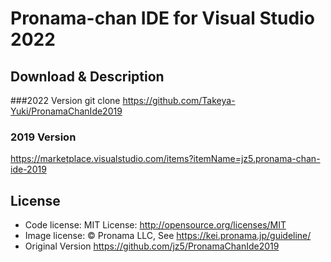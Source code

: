 # Pronama-chan IDE for Visual Studio 2022

## Download & Description

###2022 Version
git clone https://github.com/Takeya-Yuki/PronamaChanIde2019

### 2019 Version
https://marketplace.visualstudio.com/items?itemName=jz5.pronama-chan-ide-2019

## License

* Code license: MIT License: http://opensource.org/licenses/MIT
* Image license: © Pronama LLC, See https://kei.pronama.jp/guideline/
* Original Version https://github.com/jz5/PronamaChanIde2019